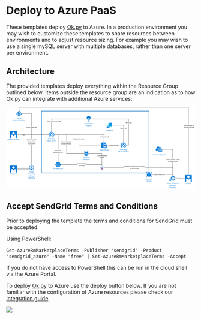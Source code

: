 # Deploy to Azure PaaS

These templates deploy [Ok.py](www.okpy.org) to Azure. In a production environment you may wish to customize these templates to share resources between environments and to adjust resource sizing. For example you may wish to use a single mySQL server with multiple databases, rather than one server per environment.

## Architecture

The provided templates deploy everything within the Resource Group outlined below. Items outside the resource group are an indication as to how Ok.py can integrate with additional Azure services:

![Azure PaaS Architecture](./img/architecture-diagram.png)

## Accept SendGrid Terms and Conditions

Prior to deploying the template the terms and conditions for SendGrid must be accepted.

Using PowerShell:

```
Get-AzureRmMarketplaceTerms -Publisher "sendgrid" -Product "sendgrid_azure" -Name "free" | Set-AzureRmMarketplaceTerms -Accept
```

If you do not have access to PowerShell this can be run in the cloud shell via the Azure Portal.

To deploy [Ok.py](www.okpy.org) to Azure use the deploy button below. If you are not familiar with the configuration of Azure resources please check our [integration guide](../).

<a href="https://portal.azure.com/#create/Microsoft.Template/uri/https%3A%2F%2Fraw.githubusercontent.com%2Ficokpy%2Fok%2Fenhancement%2Ficokpy%2Fazure-templates%2Fazure%2Fpaas%2Fazure.deploy.json" target="_blank">
    <img src="http://azuredeploy.net/deploybutton.png"/>
</a>
